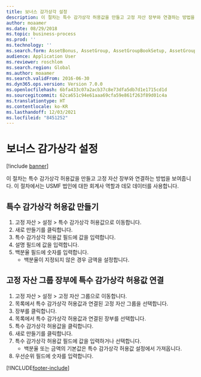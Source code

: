 ```yaml
---
title: 보너스 감가상각 설정
description: 이 절차는 특수 감가상각 허용값을 만들고 고정 자산 장부와 연결하는 방법을 보여줍니다.
author: moaamer
ms.date: 08/29/2018
ms.topic: business-process
ms.prod: ''
ms.technology: ''
ms.search.form: AssetBonus, AssetGroup, AssetGroupBookSetup, AssetGroupSetupBonus
audience: Application User
ms.reviewer: roschlom
ms.search.region: Global
ms.author: moaamer
ms.search.validFrom: 2016-06-30
ms.dyn365.ops.version: Version 7.0.0
ms.openlocfilehash: 6bfa433c07a2acb37c8e73dfa5db7d1e1715cd1d
ms.sourcegitcommit: 62ca651c94e61aaa69cfa59e861f263f89d01c4a
ms.translationtype: HT
ms.contentlocale: ko-KR
ms.lasthandoff: 12/03/2021
ms.locfileid: "8451252"
---
```

# <a name="set-up-bonus-depreciation"></a>보너스 감가상각 설정

[!include [banner](../../includes/banner.md)]

이 절차는 특수 감가상각 허용값을 만들고 고정 자산 장부와 연결하는 방법을 보여줍니다. 이 절차에서는 USMF 법인에 대한 회계사 역할과 데모 데이터를 사용합니다.


## <a name="create-a-special-depreciation-allowance"></a>특수 감가상각 허용값 만들기
1. 고정 자산 > 설정 > 특수 감가상각 허용값으로 이동합니다.
2. 새로 만들기를 클릭합니다.
3. 특수 감가상각 허용값 필드에 값을 입력합니다.
4. 설명 필드에 값을 입력합니다.
5. 백분율 필드에 숫자를 입력합니다.
    * 백분율이 지정되지 않은 경우 금액을 설정합니다.  

## <a name="associate-a-special-depreciation-allowance-with-a-fixed-asset-group-book"></a>고정 자산 그룹 장부에 특수 감가상각 허용값 연결
1. 고정 자산 > 설정 > 고정 자산 그룹으로 이동합니다.
2. 목록에서 특수 감가상각 허용값과 연결된 고정 자산 그룹을 선택합니다.
3. 장부를 클릭합니다.
4. 목록에서 특수 감가상각 허용값과 연결된 장부를 선택합니다.
5. 특수 감가상각 허용값을 클릭합니다.
6. 새로 만들기를 클릭합니다.
7. 특수 감가상각 허용값 필드에 값을 입력하거나 선택합니다.
    * 백분율 또는 금액의 기본값은 특수 감가상각 허용값 설정에서 가져옵니다.  
8. 우선순위 필드에 숫자를 입력합니다.



[!INCLUDE[footer-include](../../../includes/footer-banner.md)]
